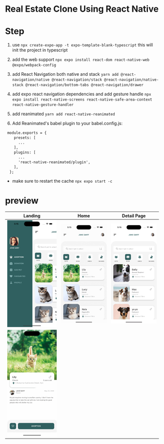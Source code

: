 # Real Estate Clone Using React Native

# Step

1. use `npx create-expo-app -t expo-template-blank-typescript` this will init the project in typescript

2. add the web support `npx expo install react-dom react-native-web @expo/webpack-config`

3. add React Navigation both native and stack `yarn add @react-navigation/native @react-navigation/stack @react-navigation/native-stack @react-navigation/bottom-tabs @react-navigation/drawer`

4. add expo react navigation dependencies and add gesture handle `npx expo install react-native-screens react-native-safe-area-context react-native-gesture-handler`

5. add reanimated
   `yarn add react-native-reanimated`

6. Add Reanimated's babel plugin to your babel.config.js:

```
 module.exports = {
    presets: [
      ...
    ],
    plugins: [
      ...
      'react-native-reanimated/plugin',
    ],
  };
```

- make sure to restart the cache `npx expo start -c`

# preview

| Landing                      | Home                         | Detail Page                  |
| ---------------------------- | ---------------------------- | ---------------------------- |
| ![alt text](./preview/1.png) | ![alt text](./preview/2.png) | ![alt text](./preview/3.png) |
| ![alt text](./preview/4.png) |
